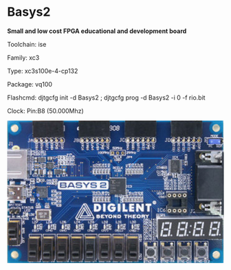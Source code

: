 # Basys2
**Small and low cost FPGA educational and development board**

Toolchain: ise

Family: xc3

Type: xc3s100e-4-cp132

Package: vq100

Flashcmd: djtgcfg init -d Basys2 ; djtgcfg prog -d Basys2 -i 0 -f rio.bit

Clock: Pin:B8 (50.000Mhz)

![board.png](board.png)

